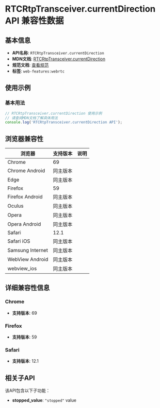 # RTCRtpTransceiver.currentDirection API 兼容性数据

## 基本信息

- **API名称**: `RTCRtpTransceiver.currentDirection`
- **MDN文档**: [RTCRtpTransceiver.currentDirection](https://developer.mozilla.org/docs/Web/API/RTCRtpTransceiver/currentDirection)
- **规范文档**: [查看规范](https://w3c.github.io/webrtc-pc/#dom-rtcrtptransceiver-currentdirection)
- **标签**: `web-features:webrtc`

## 使用示例

### 基本用法

```javascript
// RTCRtpTransceiver.currentDirection 使用示例
// 请查阅MDN文档了解具体用法
console.log('RTCRtpTransceiver.currentDirection API');
```

## 浏览器兼容性

| 浏览器 | 支持版本 | 说明 |
|--------|----------|------|
| Chrome | 69 |  |
| Chrome Android | 同主版本 |  |
| Edge | 同主版本 |  |
| Firefox | 59 |  |
| Firefox Android | 同主版本 |  |
| Oculus | 同主版本 |  |
| Opera | 同主版本 |  |
| Opera Android | 同主版本 |  |
| Safari | 12.1 |  |
| Safari iOS | 同主版本 |  |
| Samsung Internet | 同主版本 |  |
| WebView Android | 同主版本 |  |
| webview_ios | 同主版本 |  |

## 详细兼容性信息

### Chrome

- **支持版本**: 69

### Firefox

- **支持版本**: 59

### Safari

- **支持版本**: 12.1

## 相关子API

该API包含以下子功能：

- **stopped_value**: `"stopped"` value

